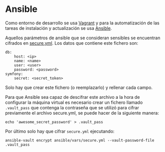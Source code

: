 # Ansible

Como entorno de desarrollo se usa [Vagrant](https://www.vagrantup.com/) y para
la automatización de las tareas de instalación y actualización se usa
[Ansible](https://www.ansible.com/).


Aquellos parámetros de ansible que se consideran sensibles se encuentran
cifrados en [secure.yml](ansible/vars/secure.yml). Los datos que
contiene este fichero son:

    db:
        host: <ip>
        name: <name>
        user: <user>
        password: <password>
    symfony:
        secret: <secret_token>

Solo hay que crear este fichero (o reemplazarlo) y rellenar cada campo.


Para que Ansible sea capaz de descifrar este archivo a la hora de configurar la
máquina virtual es necesario crear un fichero llamado `.vault_pass` que contenga
la contraseña que se utilizó para cifrar previamente el archivo secure.yml, se
puede hacer de la siguiente manera:

    echo 'awesome_secret_password' > .vault_pass


Por último solo hay que cifrar `secure.yml` ejecutando:

    ansible-vault encrypt ansible/vars/secure.yml --vault-password-file .vault_pass

